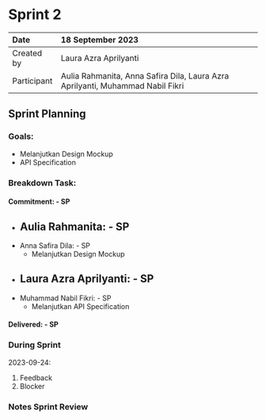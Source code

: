 # Sprint 2


|Date|18 September 2023|
| :- | :- |
|Created by|Laura Azra Aprilyanti|
|Participant|Aulia Rahmanita, Anna Safira Dila, Laura Azra Aprilyanti, Muhammad Nabil Fikri|
## Sprint Planning
### Goals:
- Melanjutkan Design Mockup
- API Specification

### Breakdown Task:
#### Commitment: - SP
- Aulia Rahmanita: - SP
  - 
- Anna Safira Dila: - SP
  - Melanjutkan Design Mockup
- Laura Azra Aprilyanti: - SP
  - 
- Muhammad Nabil Fikri: - SP
  - Melanjutkan API Specification

#### Delivered:	 - SP
### During Sprint
2023-09-24:

1. Feedback
2. Blocker
### Notes Sprint Review


